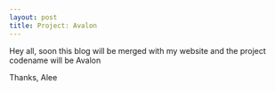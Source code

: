 ```yaml
---
layout: post
title: Project: Avalon
---
```


Hey all, soon this blog will be merged with my website and the project codename will be Avalon

Thanks,
Alee
